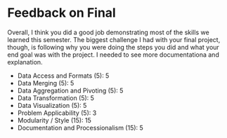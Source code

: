 # Feedback on Final

Overall, I think you did a good job demonstrating most of the skills we learned this semester.  The biggest challenge I had with your final project, though, is following why you were doing the steps you did and what your end goal was with the project. I needed to see more documentationa and explanation.


* Data Access and Formats (5): 5
* Data Merging (5): 5
* Data Aggregation and Pivoting (5): 5
* Data Transformation (5): 5
* Data Visualization (5): 5
* Problem Applicability (5): 3
* Modularity / Style (15): 15
* Documentation and Processionalism (15): 5
